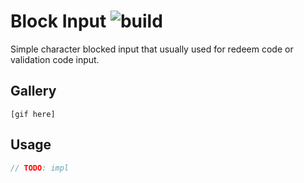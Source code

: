 # Block Input ![build](https://github.com/vonqo/block_input/workflows/build/badge.svg)
Simple character blocked input that usually used for redeem code or validation code input.

## Gallery
```
[gif here]
```
## Usage
```dart
// TODO: impl 
```

